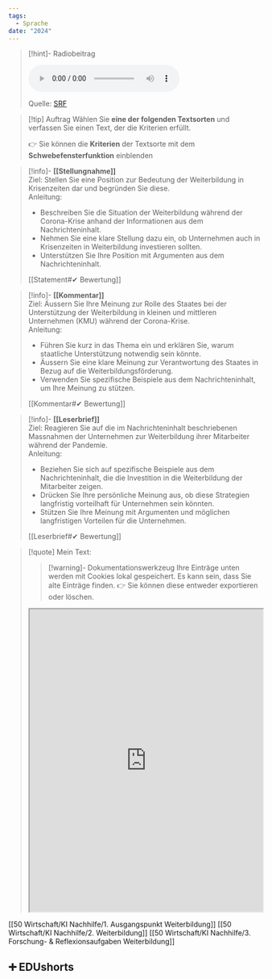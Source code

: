 ```yaml
---
tags:
  - Sprache
date: "2024"
---
```

>[!hint]- Radiobeitrag
>
><audio controls><source src="https://download-media.srf.ch/world/audio/Rendez-vous-radio/2021/06/Rendez-vous_04-06-2021-1230.mp3"></audio>
>
>Quelle: [SRF](https://www.srf.ch/play/radio/redirect/detail/26c81976-9f36-4c89-b476-09a4410f9077)

>[!tip] Auftrag
>Wählen Sie **eine der folgenden Textsorten** und verfassen Sie einen Text, der die Kriterien erfüllt.
>
>👉 Sie können die **Kriterien** der Textsorte mit dem **Schwebefensterfunktion** einblenden

>[!info]- **[[Stellungnahme]]**  
>Ziel: Stellen Sie eine Position zur Bedeutung der Weiterbildung in Krisenzeiten dar und begründen Sie diese.  
>Anleitung:  
>- Beschreiben Sie die Situation der Weiterbildung während der Corona-Krise anhand der Informationen aus dem Nachrichteninhalt.  
>- Nehmen Sie eine klare Stellung dazu ein, ob Unternehmen auch in Krisenzeiten in Weiterbildung investieren sollten.  
>- Unterstützen Sie Ihre Position mit Argumenten aus dem Nachrichteninhalt.  
>
>[[Statement#✔ Bewertung]]

>[!info]- **[[Kommentar]]**  
>Ziel: Äussern Sie Ihre Meinung zur Rolle des Staates bei der Unterstützung der Weiterbildung in kleinen und mittleren Unternehmen (KMU) während der Corona-Krise.  
>Anleitung:  
>- Führen Sie kurz in das Thema ein und erklären Sie, warum staatliche Unterstützung notwendig sein könnte.  
>- Äussern Sie eine klare Meinung zur Verantwortung des Staates in Bezug auf die Weiterbildungsförderung.  
>- Verwenden Sie spezifische Beispiele aus dem Nachrichteninhalt, um Ihre Meinung zu stützen.  
>
>[[Kommentar#✔ Bewertung]]

>[!info]- **[[Leserbrief]]**  
>Ziel: Reagieren Sie auf die im Nachrichteninhalt beschriebenen Massnahmen der Unternehmen zur Weiterbildung ihrer Mitarbeiter während der Pandemie.  
>Anleitung:  
>- Beziehen Sie sich auf spezifische Beispiele aus dem Nachrichteninhalt, die die Investition in die Weiterbildung der Mitarbeiter zeigen.  
>- Drücken Sie Ihre persönliche Meinung aus, ob diese Strategien langfristig vorteilhaft für Unternehmen sein könnten.  
>- Stützen Sie Ihre Meinung mit Argumenten und möglichen langfristigen Vorteilen für die Unternehmen.  
>
>[[Leserbrief#✔ Bewertung]]

 
   >[!quote] Mein Text:
>>[!warning]- Dokumentationswerkzeug 
>Ihre Einträge unten werden mit Cookies lokal gespeichert. Es kann sein, dass Sie alte Einträge finden. 
>👉 Sie können diese entweder exportieren oder löschen.
>
><iframe width="100%" height="600" src="https://app.Lumi.education/run/KWcs8f" allowfullscreen allow="geolocation *; autoplay; encrypted-media"></iframe>


[[50 Wirtschaft/KI Nachhilfe/1. Ausgangspunkt Weiterbildung]]
[[50 Wirtschaft/KI Nachhilfe/2. Weiterbildung]]
[[50 Wirtschaft/KI Nachhilfe/3. Forschung- & Reflexionsaufgaben Weiterbildung]]

## ➕ EDUshorts
